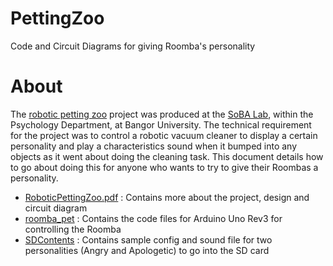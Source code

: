 # PettingZoo
Code and Circuit Diagrams for giving Roomba's personality

# About
The [robotic petting zoo](https://www.roboticpettingzoo.com/) project was produced at the [SoBA Lab](http://www.soba-lab.com/), within the Psychology Department, at Bangor University. The technical requirement for the project was to control a robotic vacuum cleaner to display a certain personality and play a characteristics sound when it bumped into any objects as it went about doing the cleaning task. This document details how to go about doing this for anyone who wants to try to give their Roombas a personality.

* [RoboticPettingZoo.pdf](https://github.com/chaudhuryB/PettingZoo/blob/master/Robotic%20Petting%20Zoo.pdf)  : Contains more about the project, design and circuit diagram
* [roomba_pet](https://github.com/chaudhuryB/PettingZoo/tree/master/roomba_pet)             : Contains the code files for Arduino Uno Rev3 for controlling the Roomba
* [SDContents](https://github.com/chaudhuryB/PettingZoo/tree/master/SDContents)            : Contains sample config and sound file for two personalities (Angry and Apologetic) to go into the SD card
